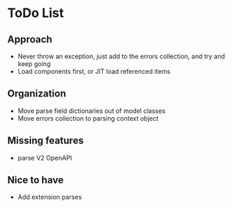 # ToDo List

## Approach
- Never throw an exception, just add to the errors collection, and try and keep going
- Load components first, or JIT load referenced items
## Organization
- Move parse field dictionaries out of model classes
- Move errors collection to parsing context object 
## Missing features
- parse V2 OpenAPI
## Nice to have
- Add extension parses